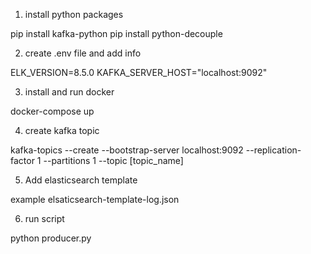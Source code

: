 1. install python packages

pip install kafka-python
pip install python-decouple

2. create .env file and add info

ELK_VERSION=8.5.0
KAFKA_SERVER_HOST="localhost:9092"

3. install and run docker

docker-compose up

4. create kafka topic

kafka-topics --create --bootstrap-server localhost:9092 --replication-factor 1 --partitions 1 --topic [topic_name]

5. Add elasticsearch template

example elsaticsearch-template-log.json

6. run script

python producer.py
